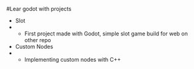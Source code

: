 #Lear godot with projects

- Slot
- - First project made with Godot, simple slot game build for web on other repo
- Custom Nodes
- - Implementing custom nodes with C++
